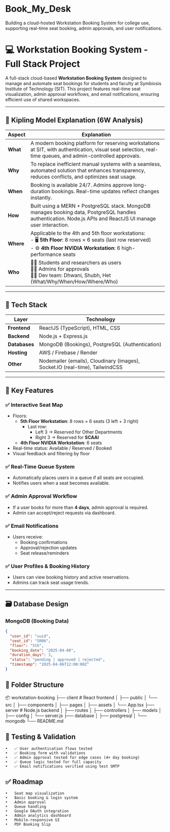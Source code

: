 # Book_My_Desk
Building a cloud-hosted Workstation Booking System for college use, supporting real-time seat booking, admin approvals, and user notifications.

# 💻 Workstation Booking System - Full Stack Project

A full-stack cloud-based **Workstation Booking System** designed to manage and automate seat bookings for students and faculty at Symbiosis Institute of Technology (SIT). This project features real-time seat visualization, admin approval workflows, and email notifications, ensuring efficient use of shared workspaces.

---

## 🧠 Kipling Model Explanation (6W Analysis)

| Aspect   | Explanation |
|----------|-------------|
| **What** | A modern booking platform for reserving workstations at SIT, with authentication, visual seat selection, real-time queues, and admin-controlled approvals. |
| **Why**  | To replace inefficient manual systems with a seamless, automated solution that enhances transparency, reduces conflicts, and optimizes seat usage. |
| **When** | Booking is available 24/7. Admins approve long-duration bookings. Real-time updates reflect changes instantly. |
| **How**  | Built using a MERN + PostgreSQL stack. MongoDB manages booking data, PostgreSQL handles authentication. Node.js APIs and ReactJS UI manage user interaction. |
| **Where**| Applicable to the 4th and 5th floor workstations:<br>- 🖥️ **5th Floor**: 8 rows × 6 seats (last row reserved)<br>- ⚙️ **4th Floor NVIDIA Workstation**: 6 high-performance seats |
| **Who**  | 👨‍🎓 Students and researchers as users<br>👩‍💼 Admins for approvals<br>👨‍💻 Dev team: Dhwani, Shubh, Het (What/Why/When/How/Where/Who) |

---

## 🚀 Tech Stack

| Layer        | Technology         |
|--------------|--------------------|
| **Frontend** | ReactJS (TypeScript), HTML, CSS |
| **Backend**  | Node.js + Express.js |
| **Databases**| MongoDB (Bookings), PostgreSQL (Authentication) |
| **Hosting**  | AWS / Firebase / Render |
| **Other**    | Nodemailer (emails), Cloudinary (images), Socket.IO (real-time), TailwindCSS |

---

## 🎯 Key Features

### ✅ Interactive Seat Map

- Floors:
  - **5th Floor Workstation**: 8 rows × 6 seats (3 left + 3 right)
    - Last row:
      - Left 3 → Reserved for Other Departments
      - Right 3 → Reserved for **SCAAI**
  - **4th Floor NVIDIA Workstation**: 6 seats
- Real-time status: Available / Reserved / Booked
- Visual feedback and filtering by floor

### ✅ Real-Time Queue System

- Automatically places users in a queue if all seats are occupied.
- Notifies users when a seat becomes available.

### ✅ Admin Approval Workflow

- If a user books for more than **4 days**, admin approval is required.
- Admin can accept/reject requests via dashboard.

### ✅ Email Notifications

- Users receive:
  - Booking confirmations
  - Approval/rejection updates
  - Seat release/reminders

### ✅ User Profiles & Booking History

- Users can view booking history and active reservations.
- Admins can track seat usage trends.

---

## 🗃️ Database Design

### MongoDB (Booking Data)
```json
{
  "user_id": "uuid",
  "seat_id": "5R06",
  "floor": "5th",
  "booking_date": "2025-04-08",
  "duration_days": 3,
  "status": "pending | approved | rejected",
  "timestamp": "2025-04-06T12:00:00Z"
}
```

## 🧱 Folder Structure
📦 workstation-booking
├── client                # React frontend
│   ├── public
│   └── src
│       ├── components
│       ├── pages
│       ├── assets
│       └── App.tsx
├── server                # Node.js backend
│   ├── routes
│   ├── controllers
│   ├── models
│   ├── config
│   └── server.js
├── database
│   ├── postgresql
│   └── mongodb
└── README.md
## 🧪 Testing & Validation
	•	✅ User authentication flows tested
	•	✅ Booking form with validations
	•	✅ Admin approval tested for edge cases (4+ day booking)
	•	✅ Queue logic tested for full capacity
	•	✅ Email notifications verified using test SMTP
## ✅ Roadmap
	•	Seat map visualization
	•	Basic booking & login system
	•	Admin approval
	•	Queue handling
	•	Google OAuth integration
	•	Admin analytics dashboard
	•	Mobile-responsive UI
	•	PDF Booking Slip


